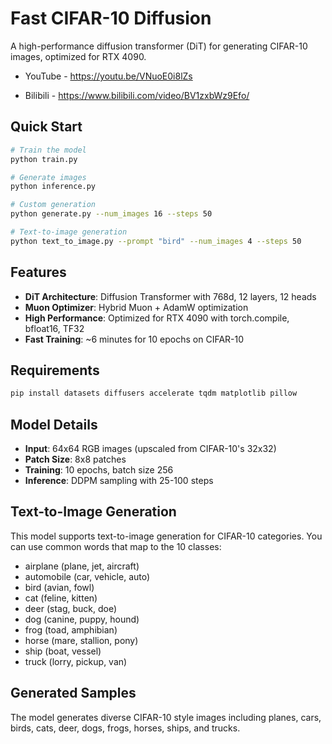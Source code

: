 # Fast CIFAR-10 Diffusion

A high-performance diffusion transformer (DiT) for generating CIFAR-10 images, optimized for RTX 4090.

- YouTube - https://youtu.be/VNuoE0i8lZs

- Bilibili - https://www.bilibili.com/video/BV1zxbWz9Efo/

## Quick Start

```bash
# Train the model
python train.py

# Generate images
python inference.py

# Custom generation
python generate.py --num_images 16 --steps 50

# Text-to-image generation
python text_to_image.py --prompt "bird" --num_images 4 --steps 50
```

## Features

- **DiT Architecture**: Diffusion Transformer with 768d, 12 layers, 12 heads
- **Muon Optimizer**: Hybrid Muon + AdamW optimization
- **High Performance**: Optimized for RTX 4090 with torch.compile, bfloat16, TF32
- **Fast Training**: ~6 minutes for 10 epochs on CIFAR-10

## Requirements

```bash
pip install datasets diffusers accelerate tqdm matplotlib pillow
```

## Model Details

- **Input**: 64x64 RGB images (upscaled from CIFAR-10's 32x32)
- **Patch Size**: 8x8 patches
- **Training**: 10 epochs, batch size 256
- **Inference**: DDPM sampling with 25-100 steps

## Text-to-Image Generation

This model supports text-to-image generation for CIFAR-10 categories. You can use common words that map to the 10 classes:
- airplane (plane, jet, aircraft)
- automobile (car, vehicle, auto)
- bird (avian, fowl)
- cat (feline, kitten)
- deer (stag, buck, doe)
- dog (canine, puppy, hound)
- frog (toad, amphibian)
- horse (mare, stallion, pony)
- ship (boat, vessel)
- truck (lorry, pickup, van)

## Generated Samples

The model generates diverse CIFAR-10 style images including planes, cars, birds, cats, deer, dogs, frogs, horses, ships, and trucks.
